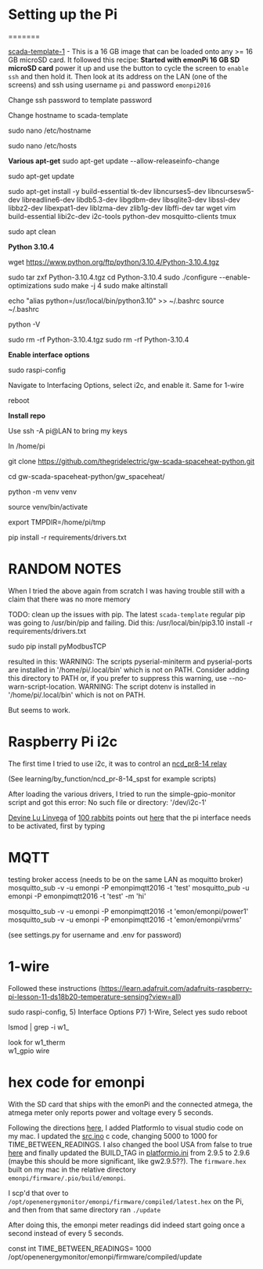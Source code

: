 # Setting up the Pi
=======



[scada-template-1](https://drive.google.com/drive/u/0/folders/11u_83c-HHFVoydwg1Qnm-RuoNUw5vw5l) -
This is a 16 GB image that can be loaded onto any >= 16 GB microSD card. It followed this recipe:
 **Started with emonPi 16 GB SD microSD card**
power it up and use the button to cycle the screen to `enable ssh` and then hold it. Then
look at its address on the LAN (one of the screens) and ssh using username `pi` and password `emonpi2016`

Change ssh password to template password

Change hostname to scada-template

sudo nano /etc/hostname

sudo nano /etc/hosts


 **Various apt-get**
sudo apt-get update --allow-releaseinfo-change

sudo apt-get update

sudo apt-get install -y build-essential tk-dev libncurses5-dev libncursesw5-dev libreadline6-dev libdb5.3-dev libgdbm-dev libsqlite3-dev libssl-dev libbz2-dev libexpat1-dev liblzma-dev zlib1g-dev libffi-dev tar wget vim build-essential libi2c-dev i2c-tools python-dev mosquitto-clients tmux

sudo apt clean


**Python 3.10.4**

wget https://www.python.org/ftp/python/3.10.4/Python-3.10.4.tgz

sudo tar zxf Python-3.10.4.tgz
cd Python-3.10.4
sudo ./configure --enable-optimizations
sudo make -j 4
sudo make altinstall


echo "alias python=/usr/local/bin/python3.10" >> ~/.bashrc
source ~/.bashrc

python -V

sudo rm -rf Python-3.10.4.tgz
sudo rm -rf Python-3.10.4

**Enable interface options**

sudo raspi-config 

Navigate to Interfacing Options, select i2c, and enable it. 
Same for 1-wire

reboot

**Install repo**

Use ssh -A pi@LAN to bring my keys

In /home/pi

git clone https://github.com/thegridelectric/gw-scada-spaceheat-python.git

cd gw-scada-spaceheat-python/gw_spaceheat/

python -m venv venv

source venv/bin/activate

export TMPDIR=/home/pi/tmp

pip install -r requirements/drivers.txt

# RANDOM NOTES

When I tried the above again from scratch I was having trouble still with a claim that
there was no more memory


TODO: clean up the issues with pip. The latest `scada-template` 
regular pip was going to /usr/bin/pip and failing. Did this:
 /usr/local/bin/pip3.10 install -r requirements/drivers.txt

 sudo pip install pyModbusTCP

 resulted in this:
   WARNING: The scripts pyserial-miniterm and pyserial-ports are installed in '/home/pi/.local/bin' which is not on PATH.
  Consider adding this directory to PATH or, if you prefer to suppress this warning, use --no-warn-script-location.
  WARNING: The script dotenv is installed in '/home/pi/.local/bin' which is not on PATH.

But seems to work.

# Raspberry Pi i2c 

The first time I tried to use i2c, it was to control an [ncd_pr8-14 relay](https://docs.google.com/document/d/1DurCUDddqoAkloZs7OPQh909biuquTCC3XDcZe132yg/edit)


(See learning/by_function/ncd_pr-8-14_spst for example scripts)


After loading the various drivers, I tried to run the simple-gpio-monitor script and got this error:
 No such file or directory: '/dev/i2c-1'


[Devine Lu Linvega](https://github.com/neauoire) of [100 rabbits](http://100r.co/site/about_us.html) points out [here](https://github.com/pimoroni/inky-phat/issues/28) that the pi interface needs to be activated, first by typing 

# MQTT



testing broker access (needs to be on the same LAN as moquitto broker)
mosquitto_sub -v -u emonpi -P emonpimqtt2016 -t 'test'
mosquitto_pub -u emonpi -P emonpimqtt2016 -t 'test' -m 'hi'

mosquitto_sub -v -u emonpi -P emonpimqtt2016 -t 'emon/emonpi/power1'
mosquitto_sub -v -u emonpi -P emonpimqtt2016 -t 'emon/emonpi/vrms'

(see settings.py for username and .env for password)

# 1-wire
Followed these instructions (https://learn.adafruit.com/adafruits-raspberry-pi-lesson-11-ds18b20-temperature-sensing?view=all)

sudo raspi-config, 5) Interface Options P7) 1-Wire, Select yes
sudo reboot

lsmod | grep -i w1_

look for 
w1_therm   
w1_gpio
wire

# hex code for emonpi

With the SD card that ships with the emonPi and the connected atmega, the atmega meter only reports power and voltage every 5 seconds. 

Following the directions [here](https://guide.openenergymonitor.org/technical/compiling/), I added PlatformIo to visual studio code on my mac. I updated the [src.ino](https://github.com/openenergymonitor/emonpi/blob/master/firmware/src/src.ino#L85) c code, changing 5000 to 1000 for TIME_BETWEEN_READINGS. I also changed the bool USA from false to true [here](https://github.com/openenergymonitor/emonpi/blob/master/firmware/src/src.ino#L95) and finally updated the BUILD_TAG in [platformio.ini](https://github.com/openenergymonitor/emonpi/blob/master/firmware/platformio.ini#L30) from 2.9.5 to 2.9.6 (maybe this should be more significant, like gw2.9.5??). The `firmware.hex` built on my mac in the relative directory `emonpi/firmware/.pio/build/emonpi`. 

I scp'd that over to `/opt/openenergymonitor/emonpi/firmware/compiled/latest.hex` on the Pi, and then from that same directory ran `./update`

After doing this, the emonpi meter readings did indeed start going once a second instead of every 5 seconds.

const int TIME_BETWEEN_READINGS=  1000
/opt/openenergymonitor/emonpi/firmware/compiled/update